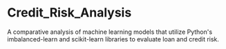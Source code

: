 # Credit_Risk_Analysis
A comparative analysis of machine learning models that utilize Python's imbalanced-learn and scikit-learn libraries to evaluate loan and credit risk.

